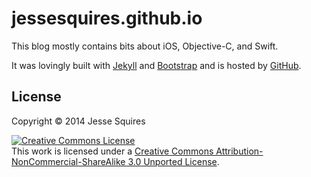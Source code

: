 # jessesquires.github.io

This blog mostly contains bits about iOS, Objective-C, and Swift.

It was lovingly built with [Jekyll](http://jekyllrb.com) and [Bootstrap](http://getbootstrap.com) and is hosted by [GitHub](https://pages.github.com).

## License

Copyright &copy; 2014 Jesse Squires

<a rel="license" href="http://creativecommons.org/licenses/by-nc-sa/3.0"><img alt="Creative Commons License" style="border-width:0" src="http://i.creativecommons.org/l/by-nc-sa/3.0/88x31.png" /></a><br />This work is licensed under a <a rel="license" href="http://creativecommons.org/licenses/by-nc-sa/3.0">Creative Commons Attribution-NonCommercial-ShareAlike 3.0 Unported License</a>.
